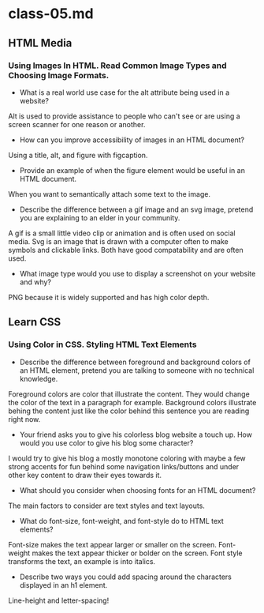# class-05.md

## HTML Media
### Using Images In HTML. Read Common Image Types and Choosing Image Formats.

- What is a real world use case for the alt attribute being used in a website?

Alt is used to provide assistance to people who can't see or are using a screen scanner for one reason or another.

- How can you improve accessibility of images in an HTML document?

Using a title, alt, and figure with figcaption.

- Provide an example of when the figure element would be useful in an HTML document.

When you want to semantically attach some text to the image.

- Describe the difference between a gif image and an svg image, pretend you are explaining to an elder in your community.

A gif is a small little video clip or animation and is often used on social media. Svg is an image that is drawn with a computer often to make symbols and clickable links. Both have good compatability and are often used.

- What image type would you use to display a screenshot on your website and why?

PNG because it is widely supported and has high color depth.

## Learn CSS
### Using Color in CSS. Styling HTML Text Elements

- Describe the difference between foreground and background colors of an HTML element, pretend you are talking to someone with no technical knowledge.

Foreground colors are color that illustrate the content. They would change the color of the text in a paragraph for example. Background colors illustrate behing the content just like the color behind this sentence you are reading right now.

- Your friend asks you to give his colorless blog website a touch up. How would you use color to give his blog some character?
 
 I would try to give his blog a mostly monotone coloring with maybe a few strong accents for fun behind some navigation links/buttons and under other key content to draw their eyes towards it.

- What should you consider when choosing fonts for an HTML document?

The main factors to consider are text styles and text layouts.

- What do font-size, font-weight, and font-style do to HTML text elements?

Font-size makes the text appear larger or smaller on the screen. Font-weight makes the text appear thicker or bolder on the screen. Font style transforms the text, an example is into italics.

- Describe two ways you could add spacing around the characters displayed in an h1 element.

Line-height and letter-spacing!
